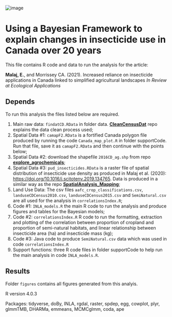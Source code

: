 ![image](https://user-images.githubusercontent.com/54320408/119604454-4f74a080-bdac-11eb-9002-a589ee47d19a.png)

# Using a Bayesian Framework to explain changes in insecticide use in Canada over 20 years

This file contains R code and data to run the analysis for the article:

**Malaj, E.**, and Morrissey CA. (2021). Increased reliance on insecticide applications in Canada linked to simplified agricultural landscapes *In Review at Ecological Applications* 

## Depends

To run this analysis the files listed below are required. 
1. Main raw data: `findatCD.RData` in folder data. **[CleanCensusDat](https://github.com/eginamalaj/CleanCensusDat)** repo explains the data clean process used;
2. Spatial Data #1: `camapF2.RData` is a fortified Canada polygon file produced by running the code `Canada_map_plot.R` in folder supportCode. Run that file, save it as `camapF2.RData` and then continue with the points below;
3. Spatial Data #2: download the shapefile `2016CD_ag.shp` from repo **[explore_agrochemicals](https://github.com/eginamalaj/explore_agrochemicals/tree/main/CDshapefile)**;
4. Spatial Data #3: `pud_insecticides.RData` is a raster file of spatial distribution of insecticide use density as produced in Malaj et al. (2020): https://doi.org/10.1016/j.scitotenv.2019.134765. Data is produced in a similar way as the repo **[SpatialAnalysis_Mapping](https://github.com/eginamalaj/SpatialAnalysis_Mapping)**;
5. Land Use Data: The csv files `aafc_crop_classifications.csv`, `landuseCDCensus2010.csv`, `landuseCDCensus2015.csv` and `SemiNatural.csv` are all used for the analysis in `correlationsIndex.R`;
6. Code #1: `INLA_models.R` the main R code to run the analysis and produce figures and tables for the Bayesian models;
7. Code #2: `correlationsIndex.R` R code to run the formatting, extraction and plotting of the correlation between proportion of cropland and proportion of semi-natural habitats, and linear relationship between insecticide area (ha) and insecticide mass (kg);
8. Code #3: Java code to produce `SemiNatural.csv` data which was used in code `correlationsIndex.R`
9. Support functions: three R code files in folder supportCode to help run the main analysis in code `INLA_models.R`.

## Results

Folder `figures` contains all figures generated from this analyis.

R version 4.0.3

Packages: tidyverse, doBy, INLA, rgdal, raster, spdep, egg, cowplot, plyr, glmmTMB, DHARMa, emmeans, MCMCglmm, coda, ape
